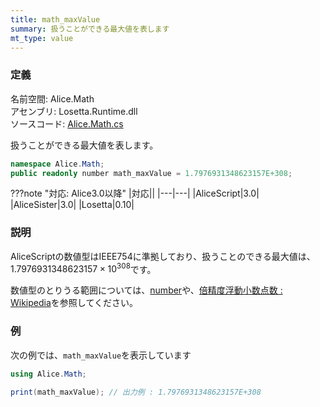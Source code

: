 ```yaml
---
title: math_maxValue
summary: 扱うことができる最大値を表します
mt_type: value
---
```


### 定義
名前空間: Alice.Math<br/>
アセンブリ: Losetta.Runtime.dll<br/>
ソースコード: [Alice.Math.cs](https://github.com/WSOFT-Project/Losetta/blob/master/Losetta.Runtime/Alice.Math.cs)

扱うことができる最大値を表します。

```cs title="AliceScript"
namespace Alice.Math;
public readonly number math_maxValue = 1.7976931348623157E+308;
```

???note "対応: Alice3.0以降"
    |対応||
    |---|---|
    |AliceScript|3.0|
    |AliceSister|3.0|
    |Losetta|0.10|

### 説明
AliceScriptの数値型はIEEE754に準拠しており、扱うことのできる最大値は、${1.7976931348623157 \times 10^{308} }$です。

数値型のとりうる範囲については、[number](../../number/index.md)や、[倍精度浮動小数点数 : Wikipedia](https://ja.wikipedia.org/wiki/%E5%80%8D%E7%B2%BE%E5%BA%A6%E6%B5%AE%E5%8B%95%E5%B0%8F%E6%95%B0%E7%82%B9%E6%95%B0)を参照してください。

### 例
次の例では、`math_maxValue`を表示しています

```cs title="AliceScript"
using Alice.Math;

print(math_maxValue); // 出力例 : 1.7976931348623157E+308
```
